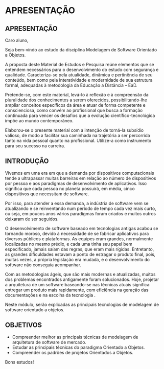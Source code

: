 # APRESENTAÇÃO

 

## APRESENTAÇÃO

Caro aluno,

Seja bem-vindo ao estudo da disciplina Modelagem de Software Orientado a Objetos.

A proposta deste Material de Estudos e Pesquisa reúne elementos que se entendem necessários para o desenvolvimento do estudo com segurança e qualidade. Caracteriza-se pela atualidade, dinâmica e pertinência de seu conteúdo, bem como pela interatividade e modernidade de sua estrutura formal, adequadas à metodologia da Educação a Distância – EaD.

Pretende-se, com este material, levá-lo à reflexão e à compreensão da pluralidade dos conhecimentos a serem oferecidos, possibilitando-lhe ampliar conceitos específicos da área e atuar de forma competente e conscienciosa, como convém ao profissional que busca a formação continuada para vencer os desafios que a evolução científico-tecnológica impõe ao mundo contemporâneo.

Elaborou-se o presente material com a intenção de torná-la subsídio valioso, de modo a facilitar sua caminhada na trajetória a ser percorrida tanto na vida pessoal quanto na profissional. Utilize-a como instrumento para seu sucesso na carreira.

## INTRODUÇÃO

Vivemos em uma era em que a demanda por dispositivos computacionais tende a ultrapassar muitas barreiras em relação ao número de dispositivos por pessoa e aos paradigmas de desenvolvimento de aplicativos. Isso significa que cada pessoa no planeta possuirá, em média, cinco dispositivos que necessitam de software.

Por isso, para atender a essa demanda, a indústria de software vem se atualizando e se reinventando num período de tempo cada vez mais curto, ou seja, em poucos anos vários paradigmas foram criados e muitos outros deixaram de ser seguidos.

O desenvolvimento de software baseado em tecnologias antigas acabou se tornando moroso, devido à necessidade de se fabricar aplicativos para diversos públicos e plataformas. As equipes eram grandes, normalmente localizadas no mesmo prédio, e cada uma tinha seu papel bem especificado, jamais saíam das regras, que eram mais rígidas. Entretanto, as grandes dificuldades estavam a ponto de estragar o produto final, pois, muitas vezes, a própria legislação era mudada, e o desenvolvimento do software não conseguia acompanhar.

Com as metodologias ágeis, que são mais modernas e atualizadas, muitos dos problemas encontrados antigamente foram solucionados. Hoje, projetar a arquitetura de um software baseando-se nas técnicas atuais significa entregar um produto mais rapidamente, com eficiência na geração das documentações e na escolha da tecnologia .

Neste módulo, serão explicadas as principais tecnologias de modelagem de software orientado a objetos.

## OBJETIVOS

- Compreender melhor as principais técnicas de modelagem de arquitetura de software de mercado.
- Estudar as principais técnicas do paradigma Orientado a Objetos.
- Compreender os padrões de projetos Orientados a Objetos.

Bons estudos!

